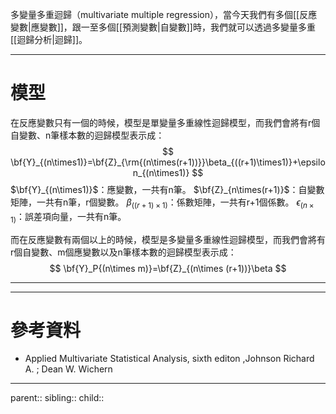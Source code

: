 多變量多重迴歸（multivariate multiple regression），當今天我們有多個[[反應變數|應變數]]，跟一至多個[[預測變數|自變數]]時，我們就可以透過多變量多重[[迴歸分析|迴歸]]。
- - -
# 模型
在反應變數只有一個的時候，模型是單變量多重線性迴歸模型，而我們會將有r個自變數、n筆樣本數的迴歸模型表示成：
$$
\bf{Y}_{(n\times1)}=\bf{Z}_{\rm{(n\times(r+1))}}\beta_{((r+1)\times1)}+\epsilon_{(n\times1)}
$$
$\bf{Y}_{(n\times1)}$：應變數，一共有n筆。
$\bf{Z}_{n\times(r+1)}$：自變數矩陣，一共有n筆，r個變數。
$\beta_{((r+1)\times1)}$：係數矩陣，一共有r+1個係數。
$\epsilon_{(n\times1)}$：誤差項向量，一共有n筆。


而在反應變數有兩個以上的時候，模型是多變量多重線性迴歸模型，而我們會將有r個自變數、m個應變數以及n筆樣本數的迴歸模型表示成：
$$
\bf{Y}_P{(n\times m)}=\bf{Z}_{(n\times (r+1))}\beta
$$
- - -

- - -
# 參考資料
- Applied Multivariate Statistical Analysis, sixth editon ,Johnson Richard A. ;  Dean W. Wichern
- - -
parent::
sibling::
child::